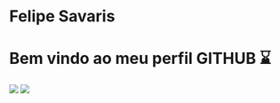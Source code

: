 <div display="inline-block">

<h1 align="left"> Felipe Savaris </h1>
<h1 align="left"> Bem vindo ao meu perfil GITHUB ⌛ </h1>
<img src="https://cdn.jsdelivr.net/gh/devicons/devicon/icons/facebook/facebook-original.svg" />
<img src="https://cdn.jsdelivr.net/gh/devicons/devicon/icons/twitter/twitter-original.svg" />

